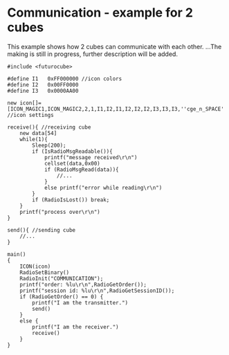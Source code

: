 # Communication - example for 2 cubes
This example shows how 2 cubes can communicate with each other.
...The making is still in progress, further description will be added.

```
#include <futurocube>

#define I1   0xFF000000 //icon colors
#define I2   0x00FF0000
#define I3   0x0000AA00

new icon[]=[ICON_MAGIC1,ICON_MAGIC2,2,1,I1,I2,I1,I2,I2,I2,I3,I3,I3,''cge_n_SPACE'',''cge_n_SPACE'',ICON_MAGIC3,''SPACE_ALERT'',3,2,0] //icon settings

receive(){ //receiving cube
	new data[54]
	while(1){
		Sleep(200);
		if (IsRadioMsgReadable()){
			printf("message received\r\n")
			cellset(data,0x00)
			if (RadioMsgRead(data)){
				//...
			}
			else printf("error while reading\r\n")
		}
		if (RadioIsLost()) break;
	}
	printf("process over\r\n")
}

send(){ //sending cube
	//...
}

main()
{
	ICON(icon)
	RadioSetBinary()
	RadioInit("COMMUNICATION");
	printf("order: %lu\r\n",RadioGetOrder());
	printf("session id: %lu\r\n",RadioGetSessionID());
	if (RadioGetOrder() == 0) {
		printf("I am the transmitter.")
		send()
	}
	else {
		printf("I am the receiver.")
		receive()
	}
}
```
